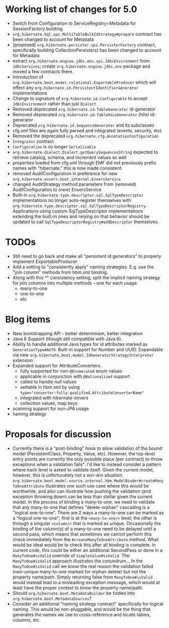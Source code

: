 Working list of changes for 5.0
===================================

* Switch from Configuration to ServiceRegistry+Metadata for SessionFactory building
* `org.hibernate.hql.spi.MultiTableBulkIdStrategy#prepare` contract has been changed to account for Metadata
* (proposed) `org.hibernate.persister.spi.PersisterFactory` contract, specifically building CollectionPersisters)
  has been changed to account for Metadata
* extract `org.hibernate.engine.jdbc.env.spi.JdbcEnvironment` from `JdbcServices`; create
  `org.hibernate.engine.jdbc.env` package and moved a few contracts there.
* Introduction of `org.hibernate.boot.model.relational.ExportableProducer` which will effect any
 `org.hibernate.id.PersistentIdentifierGenerator` implementations
* Change to signature of `org.hibernate.id.Configurable` to accept `JdbcEnvironment` rather than just `Dialect`
* Removed deprecated `org.hibernate.id.TableGenerator` id-generator
* Removed deprecated `org.hibernate.id.TableHiLoGenerator` (hilo) id-generator
* Deprecated `org.hibernate.id.SequenceGenerator` and its subclasses
* cfg.xml files are again fully parsed and integrated (events, security, etc)
* Removed the deprecated `org.hibernate.cfg.AnnotationConfiguration`
* `Integrator` contract
* `Configuration` is  no longer `Serializable`
* `org.hibernate.dialect.Dialect.getQuerySequencesString` expected to retrieve catalog, schema, and increment values as well
* properties loaded from cfg.xml through EMF did not previously prefix names with "hibernate." this is now made consistent.
* removed AuditConfiguration in preference for new `org.hibernate.envers.boot.internal.EnversService`
* changed AuditStrategy method parameters from (removed) AuditConfiguration to (new) EnversService
* Built-in `org.hibernate.type.descriptor.sql.SqlTypeDescriptor` implementations no longer auto-register themselves
    with `org.hibernate.type.descriptor.sql.SqlTypeDescriptorRegistry`.  Applications using custom SqlTypeDescriptor
    implementations extending the built-in ones and relying on that behavior should be updated to call
    `SqlTypeDescriptorRegistry#addDescriptor` themselves.


TODOs
=====
* Still need to go back and make all "persistent id generators" to properly implement ExportableProducer
* Add a setting to "consistently apply" naming strategies.  E.g. use the "join column" methods from hbm.xml binding.
* Along with this ^^ consistency setting, split the implicit naming strategy for join columns into multiple methods - one for each usage:
   * many-to-one
   * one-to-one
   * etc


Blog items
==========
* New bootstrapping API - better determinism, better integration
* Java 8 Support (though still compatible with Java 6).
* Ability to handle additional Java types for id attributes marked as `GenerationType#AUTO`.  Built-in support
    for Number and UUID.  Expandable via new `org.hibernate.boot.model.IdGeneratorStrategyInterpreter` extension
* Expanded support for AttributeConverters.
    * fully supported for non-`@Enumerated` enum values
    * applicable in conjunction with `@Nationalized` support
    * called to handle null values
    * settable in hbm.xml by using `type="converter:fully.qualified.AttributeConverterName"`
    * integrated with hibernate-envers
    * collection values, map keys
* scanning support for non-JPA usage
* naming strategy


Proposals for discussion
========================
* Currently there is a "post-binding" hook to allow validation of the bound model (PersistentClass,
Property, Value, etc).  However, the top-level entry points are currently the only possible place
(per contract) to throw exceptions when a validation fails".  I'd like to instead consider a pattern
where each level is asked to validate itself.  Given the current model, however, this is unfortunately
not a win-win situation.  `org.hibernate.boot.model.source.internal.hbm.ModelBinder#createManyToOneAttribute`
illustrates one such use case where this would be worthwhile, and also can illustrate how pushing the
validation (and exception throwing down) can be less than stellar given the current model.  In the process
of binding a many-to-one, we need to validate that any many-to-one that defines "delete-orphan" cascading
is a "logical one-to-one".  There are 2 ways a many-to-one can be marked as a "logical one-to-one"; first
is at the `<many-to-one/>` level; the other is through a singular `<column/>` that is marked as unique.
Occasionally the binding of the column(s) of a many-to-one need to be delayed until a second pass, which
means that sometimes we cannot perform this check immediately from the `#createManyToOneAttribute` method.
What would be ideal would be to check this after all binding is complete.  In current code, this could be
either an additional SecondPass or done in a `ManyToOne#isValid` override of `SimpleValue#isValid`.  The
`ManyToOne#isValid` approach illustrates the conundrum... In the `ManyToOne#isValid` call we know the real
reason the validation failed (non-unique many-to-one marked for orphan delete) but not the property name/path.
Simply returning false from `ManyToOne#isValid` would instead lead to a misleading exception message, which
would at least have the proper context to know the property name/path.
* Should `org.hibernate.boot.MetadataBuilder` be folded into `org.hibernate.boot.MetadataSources`?
* Consider an additional "naming strategy contract" specifically for logical naming.  This would be non-pluggable, and
would be the thing that generates the names we use to cross-reference and locate tables, columns, etc.